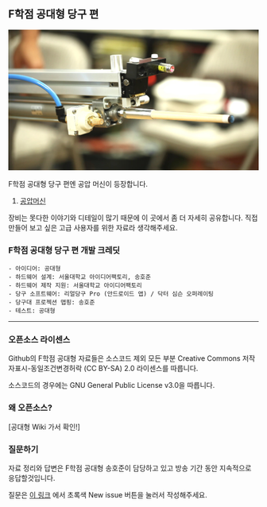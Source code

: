 ## F학점 공대형 당구 편
![alt text](/PneumaticMachine/image/front.jpg "front")

F학점 공대형 당구 편엔 공압 머신이 등장합니다.  

1. [공압머신](/PneumaticMachine/)

장비는 못다한 이야기와 디테일이 많기 때문에 이 곳에서 좀 더 자세히 공유합니다. 직접 만들어 보고 싶은 고급 사용자를 위한 자료라 생각해주세요.

### F학점 공대형 당구 편 개발 크레딧
```
- 아이디어: 공대형
- 하드웨어 설계: 서울대학교 아이디어팩토리, 송호준
- 하드웨어 제작 지원: 서울대학교 아이디어팩토리
- 당구 소프트웨어: 리얼당구 Pro (안드로이드 앱) / 닥터 심슨 오퍼레이팅
- 당구대 프로젝션 맵핑: 송호준
- 테스트: 공대형
```

---

### 오픈소스 라이센스
Github의 F학점 공대형 자료들은 소스코드 제외 모든 부분 Creative Commons 저작자표시-동일조건변경허락 (CC BY-SA) 2.0 라이센스를 따릅니다.  

소스코드의 경우에는 GNU General Public License v3.0을 따릅니다.

### 왜 오픈소스?
[공대형 Wiki 가서 확인!]

### 질문하기
자료 정리와 답변은 F학점 공대형 송호준이 담당하고 있고 방송 기간 동안 지속적으로 응답할것입니다.

질문은 [이 링크](https://github.com/gradefree-eng/Billiards/issues)
에서 초록색 New issue 버튼을 눌러서 작성해주세요.

